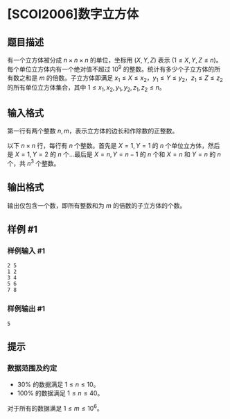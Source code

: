 # [SCOI2006]数字立方体

## 题目描述

有一个立方体被分成 $n\times n\times n$ 的单位，坐标用 $(X,Y,Z)$ 表示 $(1\le X,Y,Z\le n)$。每个单位立方体内有一个绝对值不超过 $10^9$ 的整数。统计有多少个子立方体的所有数之和是 $m$ 的倍数。子立方体即满足 $x_1\le X\le x_2$，$y_1\le Y\le y_2$，$z_1\le Z\le z_2$ 的所有单位立方体集合，其中 $1\le x_1,x_2,y_1,y_2,z_1,z_2\le n$。


## 输入格式

第一行有两个整数 $n, m$，表示立方体的边长和作除数的正整数。

以下 $n\times n$ 行，每行有 $n$ 个整数。首先是 $X=1, Y=1$ 的 $n$ 个单位立方体，然后是 $X=1, Y=2$ 的 $n$ 个…最后是 $X=n, Y=n-1$ 的 $n$ 个和 $X=n$ 和 $Y=n$ 的 $n$ 个，共 $n^3$ 个整数。


## 输出格式

输出仅包含一个数，即所有整数和为 $m$ 的倍数的子立方体的个数。


## 样例 #1

### 样例输入 #1
```
2 5
1 2
3 4
5 6
7 8
```

### 样例输出 #1

```
5
```

## 提示

### 数据范围及约定

- $30\%$ 的数据满足 $1\le n\le 10$。
- $100\%$ 的数据满足 $1\le n\le 40$。

对于所有的数据满足 $1\le m\le 10^6$。

